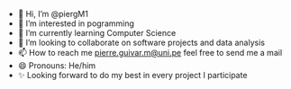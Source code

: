 - 👋 Hi, I’m @piergM1
- 👀 I’m interested in pogramming 
- 🌱 I’m currently learning Computer Science
- 💞️ I’m looking to collaborate on software projects and data analysis
- 📫 How to reach me pierre.guivar.m@uni.pe  feel free to send me a mail
- 😄 Pronouns: He/him
- ✨ Looking forward to do my best in every project I participate
<!---
piergM1/piergM1 is a ✨ special ✨ repository because its `README.md` (this file) appears on your GitHub profile.
You can click the Preview link to take a look at your changes.
--->
